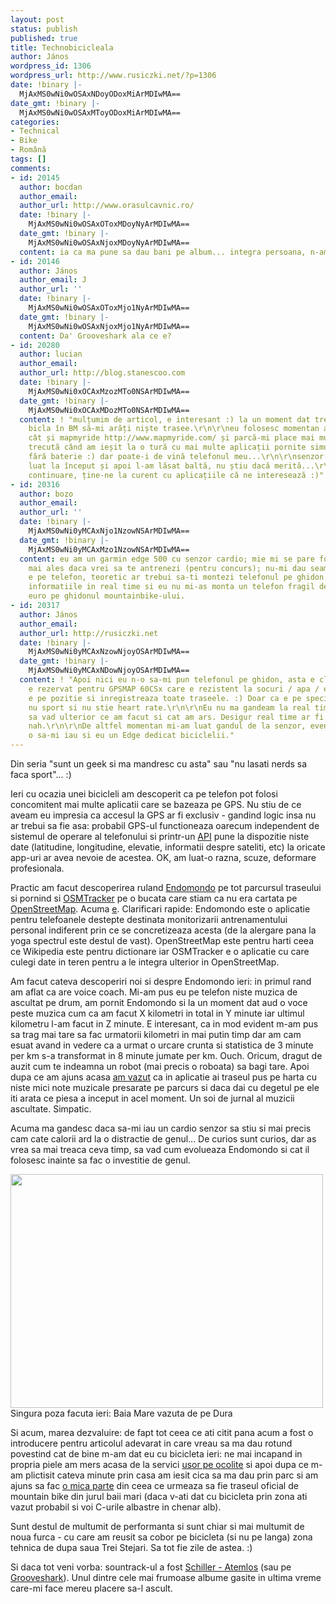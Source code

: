 ```yaml
---
layout: post
status: publish
published: true
title: Technobicicleala
author: János
wordpress_id: 1306
wordpress_url: http://www.rusiczki.net/?p=1306
date: !binary |-
  MjAxMS0wNi0wOSAxNDoyODoxMiArMDIwMA==
date_gmt: !binary |-
  MjAxMS0wNi0wOSAxMToyODoxMiArMDIwMA==
categories:
- Technical
- Bike
- Română
tags: []
comments:
- id: 20145
  author: bocdan
  author_email: 
  author_url: http://www.orasulcavnic.ro/
  date: !binary |-
    MjAxMS0wNi0wOSAxOToxMDoyNyArMDIwMA==
  date_gmt: !binary |-
    MjAxMS0wNi0wOSAxNjoxMDoyNyArMDIwMA==
  content: ia ca ma pune sa dau bani pe album... integra persoana, n-am ce zice...
- id: 20146
  author: János
  author_email: J
  author_url: ''
  date: !binary |-
    MjAxMS0wNi0wOSAxOToxMjo1NyArMDIwMA==
  date_gmt: !binary |-
    MjAxMS0wNi0wOSAxNjoxMjo1NyArMDIwMA==
  content: Da' Grooveshark ala ce e?
- id: 20280
  author: lucian
  author_email: 
  author_url: http://blog.stanescoo.com
  date: !binary |-
    MjAxMS0wNi0xOCAxMzozMTo0NSArMDIwMA==
  date_gmt: !binary |-
    MjAxMS0wNi0xOCAxMDozMTo0NSArMDIwMA==
  content: ! "mulțumim de articol, e interesant :) la un moment dat tre să vin cu
    bicla în BM să-mi arăți niște trasee.\r\n\r\neu folosesc momentan atât endomondo
    cât și mapmyride http://www.mapmyride.com/ și parcă-mi place mai mult al doilea.\r\n\r\nsăptămâna
    trecută când am ieșit la o tură cu mai multe aplicații pornite simultan, am rămas
    fără baterie :) dar poate-i de vină telefonul meu...\r\n\r\nsenzor cardio mi-am
    luat la început și apoi l-am lăsat baltă, nu știu dacă merită...\r\n\r\nspor în
    continuare, ține-ne la curent cu aplicațiile că ne interesează :)"
- id: 20316
  author: bozo
  author_email: 
  author_url: ''
  date: !binary |-
    MjAxMS0wNi0yMCAxNjo1NzowNSArMDIwMA==
  date_gmt: !binary |-
    MjAxMS0wNi0yMCAxMzo1NzowNSArMDIwMA==
  content: eu am un garmin edge 500 cu senzor cardio; mie mi se pare foarte util,
    mai ales daca vrei sa te antrenezi (pentru concurs); nu-mi dau seama cat de ok
    e pe telefon, teoretic ar trebui sa-ti montezi telefonul pe ghidon ca sa vezi
    informatiile in real time si eu nu mi-as monta un telefon fragil de 300-400 de
    euro pe ghidonul mountainbike-ului.
- id: 20317
  author: János
  author_email: 
  author_url: http://rusiczki.net
  date: !binary |-
    MjAxMS0wNi0yMCAxNzowNjoyOSArMDIwMA==
  date_gmt: !binary |-
    MjAxMS0wNi0yMCAxNDowNjoyOSArMDIwMA==
  content: ! "Apoi nici eu n-o sa-mi pun telefonul pe ghidon, asta e clar. Locul ala
    e rezervat pentru GPSMAP 60CSx care e rezistent la socuri / apa / etc. si in general
    e pe pozitie si inregistreaza toate traseele. :) Doar ca e pe specific turistic
    nu sport si nu stie heart rate.\r\n\r\nEu nu ma gandeam la real time, mai degraba
    sa vad ulterior ce am facut si cat am ars. Desigur real time ar fi un plus, dar
    nah.\r\n\r\nDe altfel momentan mi-am luat gandul de la senzor, eventual candva
    o sa-mi iau si eu un Edge dedicat biciclelii."
---
```

<p>Din seria "sunt un geek si ma mandresc cu asta" sau "nu lasati nerds sa faca sport"... :)</p>
<p>Ieri cu ocazia unei bicicleli am descoperit ca pe telefon pot folosi concomitent mai multe aplicatii care se bazeaza pe GPS. Nu stiu de ce aveam eu impresia ca accesul la GPS ar fi exclusiv - gandind logic insa nu ar trebui sa fie asa: probabil GPS-ul functioneaza oarecum independent de sistemul de operare al telefonului si printr-un <a href="http://ro.wikipedia.org/wiki/API">API</a> pune la dispozitie niste date (latitudine, longitudine, elevatie, informatii despre sateliti, etc) la oricate app-uri ar avea nevoie de acestea. OK, am luat-o razna, scuze, deformare profesionala.</p>
<p>Practic am facut descoperirea ruland <a href="https://market.android.com/details?id=com.endomondo.android">Endomondo</a> pe tot parcursul traseului si pornind si <a href="https://market.android.com/details?id=me.guillaumin.android.osmtracker">OSMTracker</a> pe o bucata care stiam ca nu era cartata pe <a href="http://www.osm.org">OpenStreetMap</a>. Acuma <a href="http://www.openstreetmap.org/?lat=47.67017&lon=23.49355&zoom=15&layers=M">e</a>. Clarificari rapide: Endomondo este o aplicatie pentru telefoanele destepte destinata monitorizarii antrenamentului personal indiferent prin ce se concretizeaza acesta (de la alergare pana la yoga spectrul este destul de vast). OpenStreetMap este pentru harti ceea ce Wikipedia este pentru dictionare iar OSMTracker e o aplicatie cu care culegi date in teren pentru a le integra ulterior in OpenStreetMap.</p>
<p>Am facut cateva descoperiri noi si despre Endomondo ieri: in primul rand am aflat ca are voice coach. Mi-am pus eu pe telefon niste muzica de ascultat pe drum, am pornit Endomondo si la un moment dat aud o voce peste muzica cum ca am facut X kilometri in total in Y minute iar ultimul kilometru l-am facut in Z minute. E interesant, ca in mod evident m-am pus sa trag mai tare sa fac urmatorii kilometri in mai putin timp dar am cam esuat avand in vedere ca a urmat o urcare crunta si statistica de 3 minute per km s-a transformat in 8 minute jumate per km. Ouch. Oricum, dragut de auzit cum te indeamna un robot (mai precis o roboata) sa bagi tare. Apoi dupa ce am ajuns acasa <a href="http://www.rusiczki.net/wp-content/uploads/2011/06/SC20110609-141633.png" class="fancybox">am vazut</a> ca in aplicatie ai traseul pus pe harta cu niste mici note muzicale presarate pe parcurs si daca dai cu degetul pe ele iti arata ce piesa a inceput in acel moment. Un soi de jurnal al muzicii ascultate. Simpatic.</p>
<p>Acuma ma gandesc daca sa-mi iau un cardio senzor sa stiu si mai precis cam cate calorii ard la o distractie de genul... De curios sunt curios, dar as vrea sa mai treaca ceva timp, sa vad cum evolueaza Endomondo si cat il folosesc inainte sa fac o investitie de genul.</p>
<p><img src="http://www.rusiczki.net/wp-content/uploads/2011/06/vedere-dura-500x374.jpg" alt="" title="Vedere de pe Dura" width="500" height="374"/><br />
Singura poza facuta ieri: Baia Mare vazuta de pe Dura</p>
<p>Si acum, marea dezvaluire: de fapt tot ceea ce ati citit pana acum a fost o introducere pentru articolul adevarat in care vreau sa ma dau rotund povestind cat de bine m-am dat eu cu bicicleta ieri: ne mai incapand in propria piele am mers acasa de la servici <a href="http://www.endomondo.com/workouts/13038674">usor pe ocolite</a> si apoi dupa ce m-am plictisit cateva minute prin casa am iesit cica sa ma dau prin parc si am ajuns sa fac <a href="http://www.endomondo.com/workouts/13039764">o mica parte</a> din ceea ce urmeaza sa fie traseul oficial de mountain bike din jurul baii mari (daca v-ati dat cu bicicleta prin zona ati vazut probabil si voi C-urile albastre in chenar alb).</p>
<p>Sunt destul de multumit de performanta si sunt chiar si mai multumit de noua furca - cu care am reusit sa cobor pe bicicleta (si nu pe langa) zona tehnica de dupa saua Trei Stejari. Sa tot fie zile de astea. :)</p>
<p>Si daca tot veni vorba: sountrack-ul a fost <a href="http://www.amazon.co.uk/gp/product/B003JBYBHU/ref=as_li_ss_tl?ie=UTF8&tag=kits-21&linkCode=as2&camp=1634&creative=19450&creativeASIN=B003JBYBHU">Schiller - Atemlos</a> (sau pe <a href="http://grooveshark.com/#/search?q=atemlos">Grooveshark</a>). Unul dintre cele mai frumoase albume gasite in ultima vreme care-mi face mereu placere sa-l ascult.</p>
